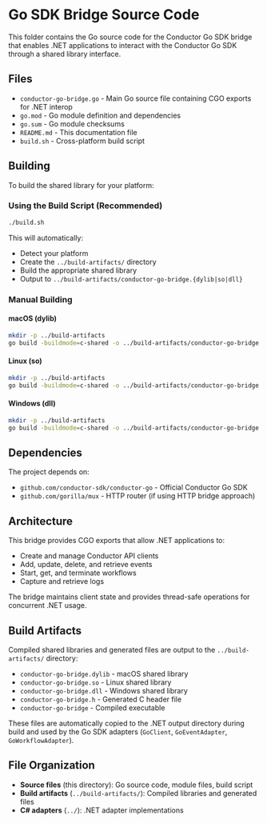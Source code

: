 # Go SDK Bridge Source Code

This folder contains the Go source code for the Conductor Go SDK bridge that enables .NET applications to interact with the Conductor Go SDK through a shared library interface.

## Files

- `conductor-go-bridge.go` - Main Go source file containing CGO exports for .NET interop
- `go.mod` - Go module definition and dependencies
- `go.sum` - Go module checksums
- `README.md` - This documentation file
- `build.sh` - Cross-platform build script

## Building

To build the shared library for your platform:

### Using the Build Script (Recommended)
```bash
./build.sh
```

This will automatically:
- Detect your platform
- Create the `../build-artifacts/` directory
- Build the appropriate shared library
- Output to `../build-artifacts/conductor-go-bridge.{dylib|so|dll}`

### Manual Building

#### macOS (dylib)
```bash
mkdir -p ../build-artifacts
go build -buildmode=c-shared -o ../build-artifacts/conductor-go-bridge.dylib conductor-go-bridge.go
```

#### Linux (so)
```bash
mkdir -p ../build-artifacts
go build -buildmode=c-shared -o ../build-artifacts/conductor-go-bridge.so conductor-go-bridge.go
```

#### Windows (dll)
```bash
mkdir -p ../build-artifacts
go build -buildmode=c-shared -o ../build-artifacts/conductor-go-bridge.dll conductor-go-bridge.go
```

## Dependencies

The project depends on:
- `github.com/conductor-sdk/conductor-go` - Official Conductor Go SDK
- `github.com/gorilla/mux` - HTTP router (if using HTTP bridge approach)

## Architecture

This bridge provides CGO exports that allow .NET applications to:
- Create and manage Conductor API clients
- Add, update, delete, and retrieve events
- Start, get, and terminate workflows
- Capture and retrieve logs

The bridge maintains client state and provides thread-safe operations for concurrent .NET usage.

## Build Artifacts

Compiled shared libraries and generated files are output to the `../build-artifacts/` directory:
- `conductor-go-bridge.dylib` - macOS shared library
- `conductor-go-bridge.so` - Linux shared library
- `conductor-go-bridge.dll` - Windows shared library
- `conductor-go-bridge.h` - Generated C header file
- `conductor-go-bridge` - Compiled executable

These files are automatically copied to the .NET output directory during build and used by the Go SDK adapters (`GoClient`, `GoEventAdapter`, `GoWorkflowAdapter`).

## File Organization

- **Source files** (this directory): Go source code, module files, build script
- **Build artifacts** (`../build-artifacts/`): Compiled libraries and generated files
- **C# adapters** (`../`): .NET adapter implementations